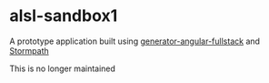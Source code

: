 # alsl-sandbox1
 
A prototype application built using [generator-angular-fullstack](https://github.com/angular-fullstack/generator-angular-fullstack) and [Stormpath](http://docs.stormpath.com/angularjs/guide/) 

This is no longer maintained
